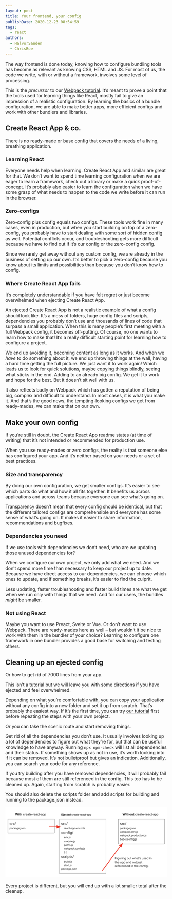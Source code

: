 ```yaml
---
layout: post
title: Your frontend, your config
publishDate: 2020-12-23 08:54:59
tags:
  - react
authors:
  - HalvorSanden
  - ChrisBoe
---
```


The way frontend is done today, knowing how to configure bundling tools has become as relevant as knowing CSS, HTML and JS. For most of us, the code we write, with or without a framework, involves some level of processing.

This is the _precursor_ to our [Webpack tutorial](../sane-react-config-with-webpack). It’s meant to prove a point that the tools used for learning things like React, mostly fail to give an impression of a realistic configuration. By learning the basics of a bundle configuration, we are able to make better apps, more efficient configs and work with other bundlers and libraries.

## Create React App & co.

There is no ready-made or base config that covers the needs of a living, breathing application.

### Learning React

Everyone needs help when learning. Create React App and similar are great for that. We don’t want to spend time learning configuration when we are eager to learn a framework, check out a library or make a quick proof-of-concept. It’s probably also easier to learn the configuration when we have some grasp of what needs to happen to the code we write before it can run in the browser.

### Zero-configs

Zero-config plus config equals two configs. These tools work fine in many cases, even in production, but when you start building on top of a zero-config, you probably have to start dealing with some sort of hidden config as well. Potential conflicts occur, and troubleshooting gets more difficult because we have to find out if it’s our config or the zero-config config.

Since we rarely get away without any custom config, we are already in the business of setting up our own. It’s better to pick a zero-config because you know about its limits and possibilities than because you don’t know how to config.

### Where Create React App fails

It’s completely understandable if you have felt regret or just become overwhelmed when ejecting Create React App.

An ejected Create React App is not a realistic example of what a config should look like. It’s a mess of folders, huge config files and scripts, dependencies you probably don’t use and thousands of lines of code that surpass a small application. When this is many people’s first meeting with a full Webpack config, it becomes off-putting. Of course, no one wants to learn how to make that! It’s a really difficult starting point for learning how to configure a project.

We end up avoiding it, becoming content as long as it works. And when we _have_ to do something about it, we end up throwing things at the wall, having a hard time getting the full picture. We just want it to work again! Which leads us to look for quick solutions, maybe copying things blindly, seeing what sticks in the end. Adding to an already big config. We get it to work and hope for the best. But it doesn’t sit well with us.

It also reflects badly on Webpack which has gotten a reputation of being big, complex and difficult to understand. In most cases, it is what you make it. And that’s the good news, the tempting-looking configs we get from ready-mades, we can make that on our own.

## Make your own config

If you’re still in doubt, the Create React App readme states (at time of writing) that it’s not intended or recommended for production use.

When you use ready-mades or zero configs, the reality is that someone else has configured your app. And it’s neither based on your needs or a set of best practices.

### Size and transparency

By doing our own configuration, we get smaller configs. It’s easier to see which parts do what and how it all fits together. It benefits us across applications and across teams because everyone can see what’s going on.

Transparency doesn’t mean that every config should be identical, but that the different tailored configs are comprehensible and everyone has some sense of what’s going on. It makes it easier to share information, recommendations and bugfixes.

### Dependencies you need

If we use tools with dependencies we don’t need, who are we updating those unused dependencies for?

When we configure our own project, we only add what we need. And we don’t spend more time than necessary to keep our project up to date. Because we have direct access to our dependencies, we can choose which ones to update, and if something breaks, it’s easier to find the culprit.

Less updating, faster troubleshooting and faster build times are what we get when we run only with things that we need. And for our users, the bundles _might_ be smaller.

### Not using React

Maybe you want to use Preact, Svelte or Vue. Or don’t want to use Webpack. There are ready-mades here as well – but wouldn’t it be nice to work with them in the bundler of your choice? Learning to configure one framework in one bundler provides a good base for switching and testing others.

## Cleaning up an ejected config

Or how to get rid of 7000 lines from your app.

This isn’t a tutorial but we will leave you with some directions if you have ejected and feel overwhelmed.

Depending on what you’re comfortable with, you can copy your application without any config into a new folder and set it up from scratch. That’s probably the easiest way. If it’s the first time, you can try [our tutorial](../sane-react-config-with-webpack) first before repeating the steps with your own project.

Or you can take the scenic route and start removing things.

Get rid of all the dependencies you don’t use. It usually involves looking up a lot of dependencies to figure out what they’re for, but that can be useful knowledge to have anyway. Running `npx npm-check` will list all dependencies and their status. If something shows up as not in use, it’s worth looking into if it can be removed. It’s not bulletproof but gives an indication. Additionally, you can search your code for any reference.

If you try building after you have removed dependencies, it will probably fail because most of them are still referenced in the config. This too has to be cleaned up. Again, starting from scratch is probably easier.

You should also delete the scripts folder and add scripts for building and running to the package.json instead.

![](cra-cleanup.png)

Every project is different, but you will end up with a lot smaller total after the cleanup.
